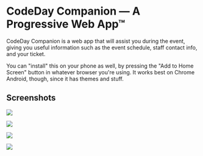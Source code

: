 # CodeDay Companion &mdash; A Progressive Web App&trade;

CodeDay Companion is a web app that will assist you during the event, giving you useful information such as the event schedule, staff contact info, and your ticket.

You can "install" this on your phone as well, by pressing the "Add to Home Screen" button in whatever browser you're using. It works best on Chrome Android, though, since it has themes and stuff.

## Screenshots

![](http://i.imgur.com/yJgMD4w.png)

![](http://i.imgur.com/zjrP7qW.png)

![](http://i.imgur.com/Pl8IKz9.png)

![](http://i.imgur.com/HppLVCR.png)
